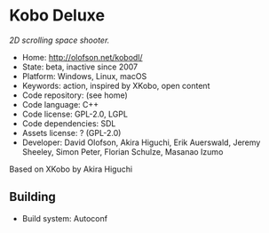 # Kobo Deluxe

_2D scrolling space shooter._

- Home: http://olofson.net/kobodl/
- State: beta, inactive since 2007
- Platform: Windows, Linux, macOS
- Keywords: action, inspired by XKobo, open content
- Code repository: (see home)
- Code language: C++
- Code license: GPL-2.0, LGPL
- Code dependencies: SDL
- Assets license: ? (GPL-2.0)
- Developer: David Olofson, Akira Higuchi, Erik Auerswald, Jeremy Sheeley, Simon Peter, Florian Schulze, Masanao Izumo

Based on XKobo by Akira Higuchi

## Building

- Build system: Autoconf